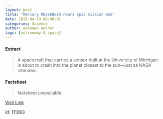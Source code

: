 ```yaml
---
layout: post
title: "Mercury MESSENGER nears epic mission end"
date: 2015-04-19 08:40:01
categories: Science
author: unknown author
tags: [astronomy & space]
---
```



#### Extract
>A spacecraft that carries a sensor built at the University of Michigan is about to crash into the planet closest to the sun—just as NASA intended.

#### Factsheet
>factsheet unavailable

[Visit Link](http://phys.org/news348632096.html)

id:  111263
